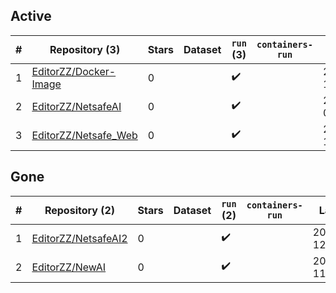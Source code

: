 ## Active
| # | Repository (3) | Stars | Dataset | `run` (3) | `containers-run` | Last Modified |
| --- | --- | --- | --- | --- | --- | --- |
| 1 | [EditorZZ/Docker-Image](https://github.com/EditorZZ/Docker-Image) | 0 |  | :heavy_check_mark: |  | 2025-08-08 12:12:14+00:00 |
| 2 | [EditorZZ/NetsafeAI](https://github.com/EditorZZ/NetsafeAI) | 0 |  | :heavy_check_mark: |  | 2025-08-28 08:05:27+00:00 |
| 3 | [EditorZZ/Netsafe_Web](https://github.com/EditorZZ/Netsafe_Web) | 0 |  | :heavy_check_mark: |  | 2025-08-11 11:14:18+00:00 |

## Gone
| # | Repository (2) | Stars | Dataset | `run` (2) | `containers-run` | Last Modified |
| --- | --- | --- | --- | --- | --- | --- |
| 1 | [EditorZZ/NetsafeAI2](https://github.com/EditorZZ/NetsafeAI2) | 0 |  | :heavy_check_mark: |  | 2025-02-19 12:19:15+00:00 |
| 2 | [EditorZZ/NewAI](https://github.com/EditorZZ/NewAI) | 0 |  | :heavy_check_mark: |  | 2025-02-27 11:21:50+00:00 |
